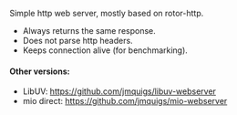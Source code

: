 Simple http web server, mostly based on rotor-http.

* Always returns the same response.
* Does not parse http headers.
* Keeps connection alive (for benchmarking).
 
#### Other versions:
* LibUV: https://github.com/jmquigs/libuv-webserver
* mio direct: https://github.com/jmquigs/mio-webserver
